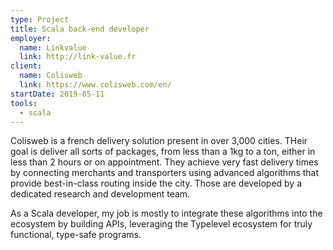 ```yaml
---
type: Project
title: Scala back-end developer
employer:
  name: Linkvalue
  link: http://link-value.fr
client:
  name: Colisweb
  link: https://www.colisweb.com/en/
startDate: 2019-05-11
tools:
  - scala
---
```


Colisweb is a french delivery solution present in over 3,000 cities. THeir goal is deliver all sorts of packages, from
less than a 1kg to a ton, either in less than 2 hours or on appointment. They achieve very fast delivery times by
connecting merchants and transporters using advanced algorithms that provide best-in-class routing inside the city. Those
are developed by a dedicated research and development team.

As a Scala developer, my job is mostly to integrate these algorithms into the ecosystem by building APIs, leveraging the
Typelevel ecosystem for truly functional, type-safe programs.
